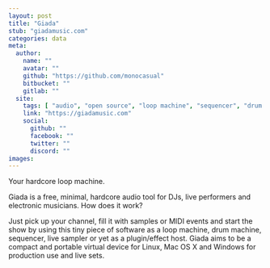 ```yaml
---
layout: post
title: "Giada"
stub: "giadamusic.com"
categories: data
meta:
  author:
    name: ""
    avatar: ""
    github: "https://github.com/monocasual"
    bitbucket: ""
    gitlab: ""
  site:
    tags: [ "audio", "open source", "loop machine", "sequencer", "drum machine", "music", "linux", "windows", "os x" ]
    link: "https://giadamusic.com"
    social:
      github: ""
      facebook: ""
      twitter: ""
      discord: ""
images:
---
```

Your hardcore loop machine.

Giada is a free, minimal, hardcore audio tool for DJs, live performers and electronic musicians. How does it work? 
<!--more-->
Just pick up your channel, fill it with samples or MIDI events and start the show by using this tiny piece of software as a loop machine, drum machine, sequencer, live sampler or yet as a plugin/effect host. Giada aims to be a compact and portable virtual device for Linux, Mac OS X and Windows for production use and live sets.
